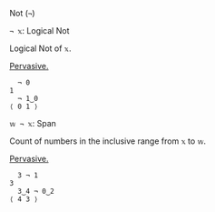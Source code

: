 Not (`¬`)

`¬ 𝕩`: Logical Not  

Logical Not of `𝕩`.

[Pervasive.](https://mlochbaum.github.io/BQN/doc/arithmetic.html#pervasion)
```
  ¬ 0
1
  ¬ 1‿0
⟨ 0 1 ⟩
```

`𝕨 ¬ 𝕩`: Span

Count of numbers in the inclusive range from `𝕩` to `𝕨`.

[Pervasive.](https://mlochbaum.github.io/BQN/doc/arithmetic.html#pervasion)
```
  3 ¬ 1
3
  3‿4 ¬ 0‿2
⟨ 4 3 ⟩
```